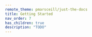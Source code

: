 ```yaml
---
remote_theme: pmarsceill/just-the-docs
title: Getting Started
nav_order: 7
has_children: true
description: "TODO"
---
```


